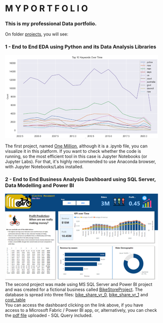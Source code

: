 # **M Y    P O R T F O L I O**


### This is my professional Data portfolio. 

On folder [projects](./projects/), you will see:

### **1** - End to End EDA using Python and its Data Analysis Libraries
![Line Chart Viz - One Million](./images/Screenshot%20One%20Million%20Headlines.png)

The first project, named [One Million](./projects/One-Million-08082024.ipynb), although it is a .ipynb file, you can visualize it in this platform. 
If you want to check whether the code is running, so the most efficient tool in this case is Jupyter Notebooks (or Jupyter Labs). 
For that, it's highly recommended to use Anaconda browser, with Jupyter Notebooks/Labs installed. 

### **2** - End to End Business Analysis Dashboard using SQL Server, Data Modelling and Power BI
![Electro Movement ](./images/Screenshot%20Dashboard%20PBI.png)
The second project was made using MS SQL Server and Power BI project and was created for a fictional business called [BikeStoreProject](https://app.powerbi.com/groups/me/reports/442ff52a-57b7-450b-938c-cf1c5b04866b?pbi_source=desktop). The database is spread into three files: [bike_share_yr_0](./miscelaneous/bike_share_yr_0.csv), [bike_share_yr_1](./miscelaneous/bike_share_yr_1.csv) and [cost_table](./miscelaneous/cost_table.csv)  
You can access the dashboard clicking on the link above, if you have access to a Microsoft Fabric / Power BI app, or, alternatively, you can check the [pdf file](./miscelaneous/BikeStoreProject.pdf) uploaded - SQL Query included. 


